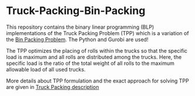# Truck-Packing-Bin-Packing
This repository contains the binary linear programming (BLP) implementations of the Truck Packing Problem (TPP) which is a variation of the [Bin Packing Problem](https://en.wikipedia.org/wiki/Bin_packing_problem). The Python and Gurobi are used!

The TPP optimizes the placing of rolls within the trucks so that the specific load is maximum and all rolls are distributed among the trucks. 
Here, the specific load is the ratio of the total weight of all rolls to the maximum allowable load of all used trucks.

More details about TPP formulation and the exact approach for solving TPP are given in [Truck Packing description](https://github.com/radubuzatu/Truck-Packing-Bin-Packing/blob/main/Truck%20Packing%20description.pdf)
